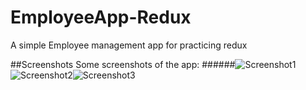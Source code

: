 # EmployeeApp-Redux
A simple Employee management app for practicing redux

##Screenshots
Some screenshots of the app:
######![Screenshot1](../master/Screenshots/Screenshot_20200827-161546896.jpg)![Screenshot2](../master/Screenshots/Screenshot_20200827-161553667.jpg)![Screenshot3](../master/Screenshots/Screenshot_20200827-161602824.jpg)
